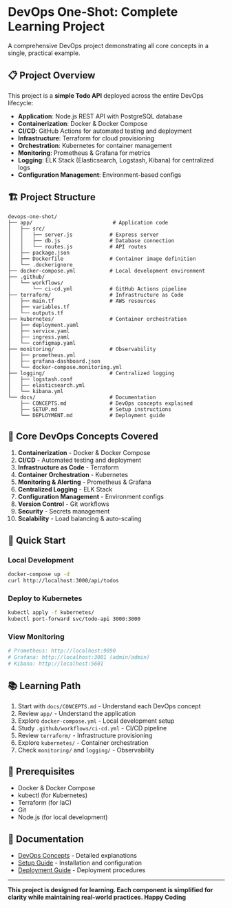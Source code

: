 # DevOps One-Shot: Complete Learning Project

A comprehensive DevOps project demonstrating all core concepts in a single, practical example.

## 📋 Project Overview

This project is a **simple Todo API** deployed across the entire DevOps lifecycle:
- **Application**: Node.js REST API with PostgreSQL database
- **Containerization**: Docker & Docker Compose
- **CI/CD**: GitHub Actions for automated testing and deployment
- **Infrastructure**: Terraform for cloud provisioning
- **Orchestration**: Kubernetes for container management
- **Monitoring**: Prometheus & Grafana for metrics
- **Logging**: ELK Stack (Elasticsearch, Logstash, Kibana) for centralized logs
- **Configuration Management**: Environment-based configs

## 🏗️ Project Structure

```
devops-one-shot/
├── app/                          # Application code
│   ├── src/
│   │   ├── server.js            # Express server
│   │   ├── db.js                # Database connection
│   │   └── routes.js            # API routes
│   ├── package.json
│   ├── Dockerfile               # Container image definition
│   └── .dockerignore
├── docker-compose.yml           # Local development environment
├── .github/
│   └── workflows/
│       └── ci-cd.yml            # GitHub Actions pipeline
├── terraform/                   # Infrastructure as Code
│   ├── main.tf                  # AWS resources
│   ├── variables.tf
│   └── outputs.tf
├── kubernetes/                  # Container orchestration
│   ├── deployment.yaml
│   ├── service.yaml
│   ├── ingress.yaml
│   └── configmap.yaml
├── monitoring/                  # Observability
│   ├── prometheus.yml
│   ├── grafana-dashboard.json
│   └── docker-compose.monitoring.yml
├── logging/                     # Centralized logging
│   ├── logstash.conf
│   ├── elasticsearch.yml
│   └── kibana.yml
└── docs/                        # Documentation
    ├── CONCEPTS.md              # DevOps concepts explained
    ├── SETUP.md                 # Setup instructions
    └── DEPLOYMENT.md            # Deployment guide
```

## 🎯 Core DevOps Concepts Covered

1. **Containerization** - Docker & Docker Compose
2. **CI/CD** - Automated testing and deployment
3. **Infrastructure as Code** - Terraform
4. **Container Orchestration** - Kubernetes
5. **Monitoring & Alerting** - Prometheus & Grafana
6. **Centralized Logging** - ELK Stack
7. **Configuration Management** - Environment configs
8. **Version Control** - Git workflows
9. **Security** - Secrets management
10. **Scalability** - Load balancing & auto-scaling

## 🚀 Quick Start

### Local Development
```bash
docker-compose up -d
curl http://localhost:3000/api/todos
```

### Deploy to Kubernetes
```bash
kubectl apply -f kubernetes/
kubectl port-forward svc/todo-api 3000:3000
```

### View Monitoring
```bash
# Prometheus: http://localhost:9090
# Grafana: http://localhost:3001 (admin/admin)
# Kibana: http://localhost:5601
```

## 📚 Learning Path

1. Start with `docs/CONCEPTS.md` - Understand each DevOps concept
2. Review `app/` - Understand the application
3. Explore `docker-compose.yml` - Local development setup
4. Study `.github/workflows/ci-cd.yml` - CI/CD pipeline
5. Review `terraform/` - Infrastructure provisioning
6. Explore `kubernetes/` - Container orchestration
7. Check `monitoring/` and `logging/` - Observability

## 🔧 Prerequisites

- Docker & Docker Compose
- kubectl (for Kubernetes)
- Terraform (for IaC)
- Git
- Node.js (for local development)

## 📖 Documentation

- [DevOps Concepts](docs/CONCEPTS.md) - Detailed explanations
- [Setup Guide](docs/SETUP.md) - Installation and configuration
- [Deployment Guide](docs/DEPLOYMENT.md) - Deployment procedures

---

**This project is designed for learning. Each component is simplified for clarity while maintaining real-world practices. Happy Coding**
